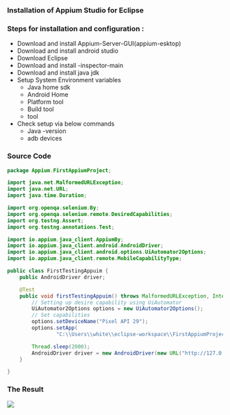 ### Installation of Appium Studio for Eclipse

### Steps for installation and configuration :

* Download and install Appium-Server-GUI(appium-esktop)
* Download and install android studio
* Download Eclipse
* Download and install -inspector-main
* Download and install java jdk
* Setup System Environment variables
	* Java home sdk
	* Android Home
	* Platform tool
	* Build tool
	* tool
* Check setup via below commands
	* Java -version
	* adb devices

### Source Code
```Java
package Appium.FirstAppiumProject;

import java.net.MalformedURLException;
import java.net.URL;
import java.time.Duration;

import org.openqa.selenium.By;
import org.openqa.selenium.remote.DesiredCapabilities;
import org.testng.Assert;
import org.testng.annotations.Test;

import io.appium.java_client.AppiumBy;
import io.appium.java_client.android.AndroidDriver;
import io.appium.java_client.android.options.UiAutomator2Options;
import io.appium.java_client.remote.MobileCapabilityType;

public class FirstTestingAppuim {
	public AndroidDriver driver;

	@Test
	public void firstTestingAppuim() throws MalformedURLException, InterruptedException {
		// Setting up desire capability using UiAutomator
		UiAutomator2Options options = new UiAutomator2Options();
		// Set capabilities
		options.setDeviceName("Pixel API 29");
		options.setApp(
				"C:\\Users\\white\\eclipse-workspace\\FirstAppiumProject\\src\\main\\java\\utils\\ApiDemos-debug.apk");

		Thread.sleep(2000);
		AndroidDriver driver = new AndroidDriver(new URL("http://127.0.0.1:4723"), options);	
	}

}

```

### The Result
<img src="img/img1.gif" />